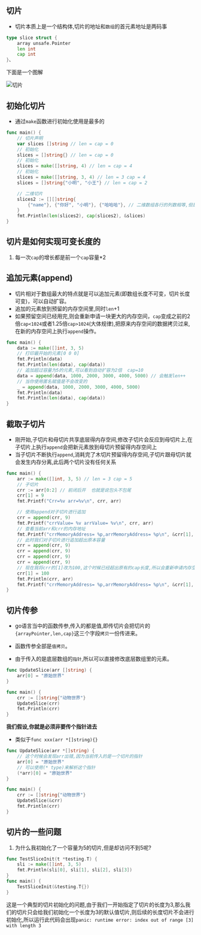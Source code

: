 ## 切片

- 切片本质上是一个结构体,切片的地址和`数组`的首元素地址是两码事

```go
type slice struct {
	array unsafe.Pointer
	len int
	cap int
}、
```

下面是一个图解

![切片](https://pic2.imgdb.cn/item/6448e2010d2dde5777be3e1a.jpg)

## 初始化切片

- 通过`make`函数进行初始化使用是最多的

```go
func main() {
	// 切片声明
	var slices []string // len = cap = 0
	// 初始化
	slices = []string{} // len = cap = 0
	// 初始化
	slices = make([]string, 4) // len = cap = 4
	// 初始化
	slices = make([]string, 3, 4) // len = 3 cap = 4
	slices = []string{"小明", "小王"} // len = cap = 2

	// 二维切片
	slices2 := [][]string{
		{"name"}, {"你好", "小明"}, {"哈哈哈"}, // 二维数组各行的列数相等,但是二维切片的可以不等
	}
	fmt.Println(len(slices2), cap(slices2), &slices)
}
```

## 切片是如何实现可变长度的
1. 每一次`cap`的增长都是前一个`cap`容量\*2



## 追加元素(append)

- 切片相对于数组最大的特点就是可以追加元素(即数组长度不可变，切片长度可变)，可以自动扩容。
- 追加的元素放到预留的内存空间里,同时`len`+1
- 如果预留空间已经用完,则会重新申请一块更大的内存空间，`cap`变成之前的2倍`cap<1024`或者1.25倍`cap>1024`(大体规律),把原来内存空间的数据拷贝过来,在新的内存空间上执行`append`操作。

```go
func main() {
	data := make([]int, 3, 5)
	// 打印最开始的元素[0 0 0]
	fmt.Println(data)
	fmt.Println(len(data), cap(data))
	// 追加超过容量为5的元素,可以看到自动扩容为2倍  cap=10
	data = append(data, 1000, 2000, 3000, 4000, 5000) // 会触发len++
	// 当你使用匿名赋值是不会改变的
	_ = append(data, 1000, 2000, 3000, 4000, 5000)
	fmt.Println(data)
	fmt.Println(len(data), cap(data))
}
```

## 截取子切片

- 刚开始,子切片和母切片共享底层得内存空间,修改子切片会反应到母切片上,在子切片上执行`append`会把新元素放到母切片预留得内存空间上
- 当子切片不断执行`append`,消耗完了木切片预留得内存空间,子切片跟母切片就会发生内存分离,此后两个切片没有任何关系

```go
func main() {
	arr := make([]int, 3, 5) // len = 3 cap = 5
	// 子切片
	crr := arr[0:2] // 前闭后开  也就是说包头不包尾
	crr[1] = 9
	fmt.Printf("Crr=%v arr=%v\n", crr, arr)

	// 使用append对子切片进行追加
	crr = append(crr, 9)
	fmt.Printf("crrValue= %v arrValue= %v\n", crr, arr)
	// 查看当前arr和crr的内存地址
	fmt.Printf("crrMemoryAddress= %p,arrMemoryAddress= %p\n", &crr[1], &arr[1])
	// 此时我们对子切片进行追加超出原本容量
	crr = append(crr, 9)
	crr = append(crr, 9)
	crr = append(crr, 9)
	crr = append(crr, 9)
	// 现在我将crr的[1]改为100,这个时候已经超出原有的cap长度,所以会重新申请内存空间
	crr[1] = 100
	fmt.Println(crr, arr)
	fmt.Printf("crrMemoryAddress= %p,arrMemoryAddress= %p\n", &crr[1], &arr[1])
}
```

## 切片传参

- go语言当中的函数传参,传入的都是值,即传切片会把切片的`{arrayPointer,len,cap}`这三个字段`拷贝`一份传进来。

- 函数传参全部是`值拷贝`。
- 由于传入的是底层数组的`指针`,所以可以直接修改底层数组里的元素。

```go
func UpdateSlice(arr []string) {
	arr[0] = "原始世界"
}

func main() {
	crr := []string{"动物世界"}
	UpdateSlice(crr)
	fmt.Println(crr)
}
```

**我们假设,你就是必须非要传个指针进去**

- 类似于`func xxx(arr *[]string){}`

```go
func UpdateSlice(arr *[]string) {
	// 这个时候会发现arr出错,因为当前传入的是一个切片的指针
	arr[0] = "原始世界"
    // 可以使用(* type)来解析这个指针
	(*arr)[0] = "原始世界"
}

func main() {
	crr := []string{"动物世界"}
	UpdateSlice(&crr)
	fmt.Println(crr)
}
```

## 切片的一些问题
1. 为什么我初始化了一个容量为5的切片,但是却访问不到5呢?
```go
func TestSliceInit(t *testing.T) {
	sli := make([]int, 3, 5)
	fmt.Println(sli[0], sli[1], sli[2], sli[3])
}
func main() {
	TestSliceInit(&testing.T{})
}
```
这是一个典型的切片初始化的问题,由于我们一开始指定了切片的长度为3,那么我们的切片只会给我们初始化一个长度为3的默认值切片,则后续的长度切片不会进行初始化,所以运行此代码会出现`panic: runtime error: index out of range [3] with length 3`
